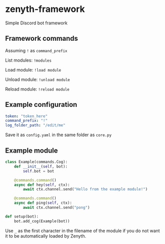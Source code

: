 # zenyth-framework
Simple Discord bot framework

## Framework commands
Assuming `!` as `command_prefix`

List modules: `!modules`

Load module: `!load module`

Unload module: `!unload module`

Reload module: `!reload module`


## Example configuration
```yaml
token: "token_here"
command_prefix: "!"
log_folder_path: "/edit/me"
```
Save it as `config.yaml` in the same folder as `core.py`

## Example module
```python
class Example(commands.Cog):
    def __init__(self, bot):
        self.bot = bot

    @commands.command()
    async def hey(self, ctx):
        await ctx.channel.send("Hello from the example module!")

    @commands.command()
    async def ping(self, ctx):
        await ctx.channel.send("pong")

def setup(bot):
    bot.add_cog(Example(bot))
```
Use `_` as the first character in the filename of the module if you do not want it to be automatically loaded by Zenyth.
